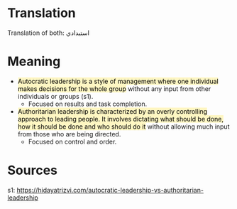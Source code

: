 
# Translation
Translation of both: استبدادي

# Meaning

* <mark style="background: #FFF3A3A6;">Autocratic leadership is a style of management where one individual makes decisions for the whole group</mark> without any input from other individuals or groups (s1).
	* Focused on results and task completion.
* <mark style="background: #FFF3A3A6;">Authoritarian leadership is characterized by an overly controlling approach to leading people. It involves dictating what should be done, how it should be done and who should do it</mark> without allowing much input from those who are being directed.
	* Focused on control and order.

# Sources

s1: https://hidayatrizvi.com/autocratic-leadership-vs-authoritarian-leadership

